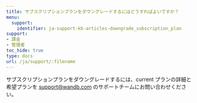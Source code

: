 ```yaml
---
title: サブスクリプションプランをダウングレードするにはどうすればよいですか？
menu:
  support:
    identifier: ja-support-kb-articles-downgrade_subscription_plan
support:
- 課金
- 管理者
toc_hide: true
type: docs
url: /ja/support/:filename
---
```


サブスクリプションプランをダウングレードするには、current プランの詳細と希望プランを support@wandb.com のサポートチームにお問い合わせください。